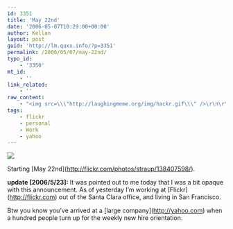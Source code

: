 ```yaml
---
id: 3351
title: 'May 22nd'
date: '2006-05-07T10:29:00+00:00'
author: Kellan
layout: post
guid: 'http://lm.quxx.info/?p=3351'
permalink: /2006/05/07/may-22nd/
typo_id:
    - '3350'
mt_id:
    - ''
link_related:
    - ''
raw_content:
    - "<img src=\\\"http://laughingmeme.org/img/hackr.gif\\\" />\r\n\r\nStarting [May 22nd](http://flickr.com/photos/straup/138407598/).\r\n\r\n**update [2006/5/23]:**  It was pointed out to me today that I was a bit opaque with this announcement.  As of yesterday I\\'m working at [Flickr](http://flickr.com) out of the Santa Clara office, and living in San Francisco.\r\n\r\nBtw you know you\\'ve arrived at a [large company](http://yahoo.com) when a hundred people turn up for the weekly new hire orientation."
tags:
    - flickr
    - personal
    - Work
    - yahoo
---
```


![](http://laughingmeme.org/img/hackr.gif)

Starting \[May 22nd\](http://flickr.com/photos/straup/138407598/).

**update \[2006/5/23\]:** It was pointed out to me today that I was a bit opaque with this announcement. As of yesterday I’m working at \[Flickr\](http://flickr.com) out of the Santa Clara office, and living in San Francisco.

Btw you know you’ve arrived at a \[large company\](http://yahoo.com) when a hundred people turn up for the weekly new hire orientation.